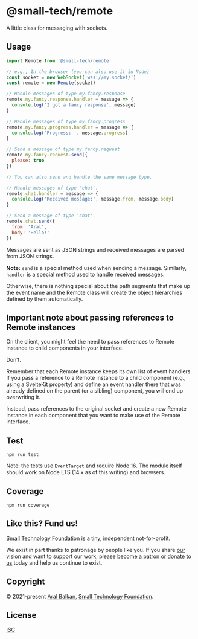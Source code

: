 # @small-tech/remote

A little class for messaging with sockets.

## Usage

```js
import Remote from '@small-tech/remote'

// e.g., In the browser (you can also use it in Node)
const socket = new WebSocket('wss://my.socket/')
const remote = new Remote(socket)

// Handle messages of type my.fancy.response
remote.my.fancy.response.handler = message => {
  console.log('I got a fancy response', message)
}

// Handle messages of type my.fancy.progress
remote.my.fancy.progress.handler = message => {
  console.log('Progress: ', message.progress)
}

// Send a message of type my.fancy.request
remote.my.fancy.request.send({
  please: true
})

// You can also send and handle the same message type.

// Handle messages of type 'chat'.
remote.chat.handler = message => {
  console.log('Received message:', message.from, message.body)
}

// Send a message of type 'chat'.
remote.chat.send({
  from: 'Aral',
  body: 'Hello!'
})
```

Messages are sent as JSON strings and received messages are parsed from JSON strings.

__Note:__ `send` is a special method used when sending a message. Similarly, `handler` is a special method used to handle received messages.

Otherwise, there is nothing special about the path segments that make up the event name and the Remote class will create the object hierarchies defined by them automatically.

## Important note about passing references to Remote instances

On the client, you might feel the need to pass references to Remote instance to child components in your interface.

Don’t.

Remember that each Remote instance keeps its own list of event handlers. If you pass a reference to a Remote instance to a child component (e.g., using a SvelteKit property) and define an event handler there that was already defined on the parent (or a sibling) component, you will end up overwriting it.

Instead, pass references to the original socket and create a new Remote instance in each component that you want to make use of the Remote interface.

## Test

```shell
npm run test
```

Note: the tests use `EventTarget` and require Node 16. The module itself should work on Node LTS (14.x as of this writing) and browsers.

## Coverage

```shell
npm run coverage
```

## Like this? Fund us!

[Small Technology Foundation](https://small-tech.org) is a tiny, independent not-for-profit.

We exist in part thanks to patronage by people like you. If you share [our vision](https://small-tech.org/about/#small-technology) and want to support our work, please [become a patron or donate to us](https://small-tech.org/fund-us) today and help us continue to exist.

## Copyright

&copy; 2021-present [Aral Balkan](https://ar.al), [Small Technology Foundation](https://small-tech.org).

## License

[ISC](./LICENSE)
